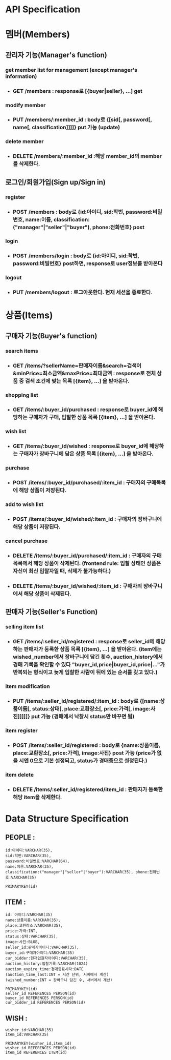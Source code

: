 # API Specification

# 멤버(Members)
## 관리자 기능(Manager's function)
### get member list for management (except manager's information)
- ### GET /members : response로 [{buyer|seller}, ...] get
### modify member
- ### PUT /members/:member_id : body로 {[sid[, password[, name[, classification]]]]} put 가능 (update)
### delete member
- ### DELETE /members/:member_id :해당 member_id의 member를 삭제한다. 
## 로그인/회원가입(Sign up/Sign in)
### register
- ### POST /members : body로 {id:아이디, sid:학번, password:비밀번호, name:이름, classification:("manager"|"seller"|"buyer"), phone:전화번호} post
### login
- ### POST /members/login : body로 {id:아이디, sid:학번, password:비밀번호} post하면, response로 user정보를 받아온다
### logout
- ### PUT /members/logout : 로그아웃한다. 현재 세션을 종료한다.

# 상품(Items)
## 구매자 기능(Buyer's function)
### search items
- ### GET /items/?sellerName=판매자이름&search=검색어&minPrice=최소금액&maxPrice=최대금액 : response로 전체 상품 중 검색 조건에 맞는 목록 [{item}, ...] 을 받아온다.
### shopping list
- ### GET /items/:buyer_id/purchased : response로 buyer_id에 해당하는 구매자가 구매, 입찰한 상품 목록 [{item}, ...] 을 받아온다.
### wish list
- ### GET /items/:buyer_id/wished : response로 buyer_id에 해당하는 구매자가 장바구니에 담은 상품 목록 [{item}, ...] 을 받아온다.
### purchase
- ### POST /items/:buyer_id/purchased/:item_id : 구매자의 구매목록에 해당 상품이 저장된다.
### add to wish list
- ### POST /items/:buyer_id/wished/:item_id : 구매자의 장바구니에 해당 상품이 저장된다.
### cancel purchase
- ### DELETE /items/:buyer_id/purchased/:item_id : 구매자의 구매목록에서 해당 상품이 삭제된다. (frontend rule: 입찰 상태인 상품은 자신이 최신 입찰자일 때, 삭제가 불가능하다.)
- ### DELETE /items/:buyer_id/wished/:item_id : 구매자의 장바구니에서 해당 상품이 삭제된다.

## 판매자 기능(Seller's Function)
### selling item list
- ### GET /items/:seller_id/registered : response로 seller_id에 해당하는 판매자가 등록한 상품 목록 [{item}, ...] 을 받아온다. (item에는 wished_number에서 장바구니에 담긴 횟수, auction_history에서 경매 기록을 확인할 수 있다 "buyer_id,price|buyer_id,price|..."가 반복되는 형식이고 늦게 입찰한 사람이 뒤에 있는 순서를 갖고 있다.)
### item modification
- ### PUT /items/:seller_id/registered/:item_id : body로 {[name:상품이름[, status:상태[, place:교환장소[, price:가격[, image:사진]]]]]} put 가능 (경매에서 낙찰시 status만 바꾸면 됨)
### item register
- ### POST /items/:seller_id/registered : body로 {name:상품이름, place:교환장소[, price:가격], image:사진} post 가능 (price가 없을 시엔 0으로 기본 설정되고, status가 경매중으로 설정된다.)
### item delete
- ### DELETE /items/:seller_id/registered/item_id : 판매자가 등록한 해당 item을 삭제한다. 

# Data Structure Specification

## PEOPLE : 
    id:아이디:VARCHAR(35), 
    sid:학번:VARCHAR(35), 
    password:비밀번호:VARCHAR(64), 
    name:이름:VARCHAR(35), 
    classification:("manager"|"seller"|"buyer"):VARCHAR(35), phone:전화번호:VARCHAR(35)

    PRIMARYKEY(id)

## ITEM : 
    id: 아이디:VARCHAR(35)
    name:상품이름:VARCHAR(35), 
    place:교환장소:VARCHAR(35), 
    price:가격:INT, 
    status:상태:VARCHAR(35),
    image:사진:BLOB,
    seller_id:판매자아이디:VARCHAR(35),
    buyer_id:구매자아이디:VARCHAR(35)
    cur_bidder:현재입찰자아이디:VARCHAR(35),
    auction_history:입찰기록:VARCHAR(1024)
    auction_expire_time:경매종료시각:DATE
    (auction_time_last:INT = 시간 단위, 서버에서 계산)
    (wished_number:INT = 장바구니 담긴 수, 서버에서 계산)

    PRIMARYKEY(id)
    seller_id REFERENCES PERSON(id)
    buyer_id REFERENCES PERSON(id)
    cur_bidder_id REFERENCES PERSON(id)

## WISH :
    wisher_id:VARCHAR(35)
    item_id:VARCHAR(35)

    PRIMARYKEY(wisher_id,item_id)
    wisher_id REFERENCES PERSON(id)
    item_id REFERENCES ITEM(id)
    